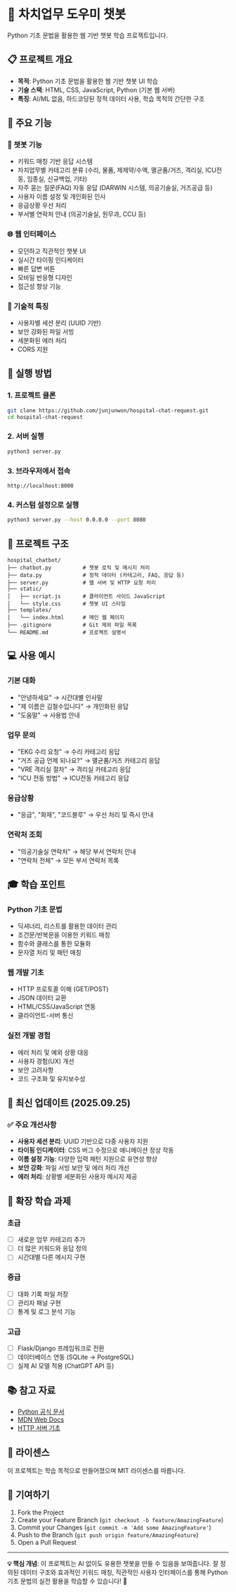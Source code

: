 # 🏥 차치업무 도우미 챗봇

Python 기초 문법을 활용한 웹 기반 챗봇 학습 프로젝트입니다.

## 📋 프로젝트 개요

- **목적**: Python 기초 문법을 활용한 웹 기반 챗봇 UI 학습
- **기술 스택**: HTML, CSS, JavaScript, Python (기본 웹 서버)
- **특징**: AI/ML 없음, 하드코딩된 정적 데이터 사용, 학습 목적의 간단한 구조

## 🎯 주요 기능

### 💬 챗봇 기능
- 키워드 매칭 기반 응답 시스템
- 차치업무별 카테고리 분류 (수리, 물품, 제제약/수액, 멸균품/거즈, 격리실, ICU전동, 임종실, 신규백업, 기타)
- 자주 묻는 질문(FAQ) 자동 응답 (DARWIN 시스템, 의공기술실, 거즈공급 등)
- 사용자 이름 설정 및 개인화된 인사
- 응급상황 우선 처리
- 부서별 연락처 안내 (의공기술실, 원무과, CCU 등)

### 🌐 웹 인터페이스
- 모던하고 직관적인 챗봇 UI
- 실시간 타이핑 인디케이터
- 빠른 답변 버튼
- 모바일 반응형 디자인
- 접근성 향상 기능

### 🔧 기술적 특징
- 사용자별 세션 분리 (UUID 기반)
- 보안 강화된 파일 서빙
- 세분화된 에러 처리
- CORS 지원

## 🚀 실행 방법

### 1. 프로젝트 클론
```bash
git clone https://github.com/junjunwon/hospital-chat-request.git
cd hospital-chat-request
```

### 2. 서버 실행
```bash
python3 server.py
```

### 3. 브라우저에서 접속
```
http://localhost:8000
```

### 4. 커스텀 설정으로 실행
```bash
python3 server.py --host 0.0.0.0 --port 8080
```

## 📁 프로젝트 구조

```
hospital_chatbot/
├── chatbot.py          # 챗봇 로직 및 메시지 처리
├── data.py             # 정적 데이터 (카테고리, FAQ, 응답 등)
├── server.py           # 웹 서버 및 HTTP 요청 처리
├── static/
│   ├── script.js       # 클라이언트 사이드 JavaScript
│   └── style.css       # 챗봇 UI 스타일
├── templates/
│   └── index.html      # 메인 웹 페이지
├── .gitignore          # Git 제외 파일 목록
└── README.md           # 프로젝트 설명서
```

## 💻 사용 예시

### 기본 대화
- "안녕하세요" → 시간대별 인사말
- "제 이름은 김철수입니다" → 개인화된 응답
- "도움말" → 사용법 안내

### 업무 문의
- "EKG 수리 요청" → 수리 카테고리 응답
- "거즈 공급 언제 되나요?" → 멸균품/거즈 카테고리 응답
- "VRE 격리실 절차" → 격리실 카테고리 응답
- "ICU 전동 방법" → ICU전동 카테고리 응답

### 응급상황
- "응급", "화재", "코드블루" → 우선 처리 및 즉시 안내

### 연락처 조회
- "의공기술실 연락처" → 해당 부서 연락처 안내
- "연락처 전체" → 모든 부서 연락처 목록

## 🎓 학습 포인트

### Python 기초 문법
- 딕셔너리, 리스트를 활용한 데이터 관리
- 조건문/반복문을 이용한 키워드 매칭
- 함수와 클래스를 통한 모듈화
- 문자열 처리 및 패턴 매칭

### 웹 개발 기초
- HTTP 프로토콜 이해 (GET/POST)
- JSON 데이터 교환
- HTML/CSS/JavaScript 연동
- 클라이언트-서버 통신

### 실전 개발 경험
- 에러 처리 및 예외 상황 대응
- 사용자 경험(UX) 개선
- 보안 고려사항
- 코드 구조화 및 유지보수성

## 🔄 최신 업데이트 (2025.09.25)

### ✅ 주요 개선사항
- **사용자 세션 분리**: UUID 기반으로 다중 사용자 지원
- **타이핑 인디케이터**: CSS 버그 수정으로 애니메이션 정상 작동
- **이름 설정 기능**: 다양한 입력 패턴 지원으로 유연성 향상
- **보안 강화**: 파일 서빙 보안 및 에러 처리 개선
- **에러 처리**: 상황별 세분화된 사용자 메시지 제공

## 🌟 확장 학습 과제

### 초급
- [ ] 새로운 업무 카테고리 추가
- [ ] 더 많은 키워드와 응답 정의
- [ ] 시간대별 다른 메시지 구현

### 중급
- [ ] 대화 기록 파일 저장
- [ ] 관리자 패널 구현
- [ ] 통계 및 로그 분석 기능

### 고급
- [ ] Flask/Django 프레임워크로 전환
- [ ] 데이터베이스 연동 (SQLite → PostgreSQL)
- [ ] 실제 AI 모델 적용 (ChatGPT API 등)

## 📚 참고 자료

- [Python 공식 문서](https://docs.python.org/3/)
- [MDN Web Docs](https://developer.mozilla.org/)
- [HTTP 서버 기초](https://docs.python.org/3/library/http.server.html)

## 📄 라이센스

이 프로젝트는 학습 목적으로 만들어졌으며 MIT 라이센스를 따릅니다.

## 🤝 기여하기

1. Fork the Project
2. Create your Feature Branch (`git checkout -b feature/AmazingFeature`)
3. Commit your Changes (`git commit -m 'Add some AmazingFeature'`)
4. Push to the Branch (`git push origin feature/AmazingFeature`)
5. Open a Pull Request

---

**💡 핵심 개념**: 이 프로젝트는 AI 없이도 유용한 챗봇을 만들 수 있음을 보여줍니다. 잘 정의된 데이터 구조와 효과적인 키워드 매칭, 직관적인 사용자 인터페이스를 통해 Python 기초 문법의 실전 활용을 학습할 수 있습니다! 🎯
